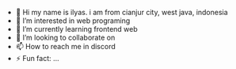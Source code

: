 - 👋 Hi my name is ilyas. i am from cianjur city, west java, indonesia
- 👀 I’m interested in web programing
- 🌱 I’m currently learning frontend web
- 💞️ I’m looking to collaborate on 
- 📫 How to reach me in discord
- ⚡ Fun fact: ...

<!---
Ilyas-17/Ilyas-17 is a ✨ special ✨ repository because its `README.md` (this file) appears on your GitHub profile.
You can click the Preview link to take a look at your changes.
--->
